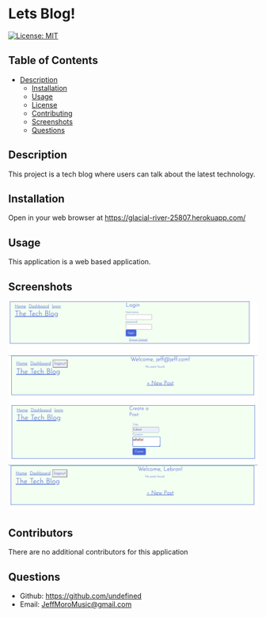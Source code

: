 # Lets Blog!
[![License: MIT](https://img.shields.io/badge/License-MIT-yellow.svg)](https://opensource.org/licenses/MIT)


## Table of Contents

- [Description](#description)
  - [Installation](#installation)
  - [Usage](#usage)
  - [License](#license)
  - [Contributing](#how-to-contribute)
  - [Screenshots](#screenshots)
  - [Questions](#questions)

## Description

This project is a tech blog where users can talk about the latest technology.

## Installation

Open in your web browser at https://glacial-river-25807.herokuapp.com/

## Usage 

This application is a web based application.

## Screenshots

![Screenshot 1](./assets/Screen%20Shot%202023-05-04%20at%209.08.16%20PM.png)
![Screenshot 2](./assets/Screen%20Shot%202023-05-04%20at%209.08.34%20PM.png)
![Screenshot 3](./assets/Screen%20Shot%202023-05-04%20at%209.08.46%20PM.png)
![Screenshot 4](./assets/Screen%20Shot%202023-05-04%20at%209.09.12%20PM.png)


## Contributors

There are no additional contributors for this application

## Questions

* Github: https://github.com/undefined
* Email: JeffMoroMusic@gmail.com
